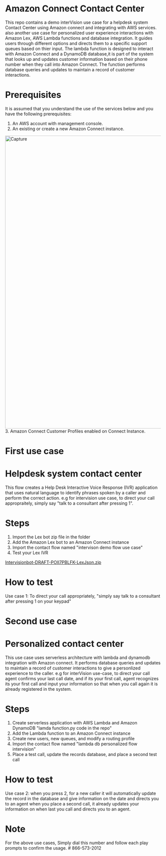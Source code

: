 # Amazon Connect Contact Center
This repo contains a demo interVision use case for a helpdesk system Contact Center using Amazon connect and integrating with AWS services. also another use case for personalized user experience interactions with Amazon Lex, AWS Lambda functions and database integration.
It guides users through different options and directs them to a specific support queues based on thier input. The lambda function is designed to interact with Amazon Connect and a DynamoDB database,it is part of the system that looks up and updates customer information based on their phone number when they call into Amazon Connect. The function performs database queries and updates to maintain a record of customer interactions.
 

# Prerequisites
It is assumed that you understand the use of the services below and you have the following prerequisites:

1. An AWS account with management console.
2. An existing or create a new Amazon Connect instance.
<img width="947" alt="Capture" src="https://github.com/buks001/amazon-connect-InterVision-use-case/assets/63078734/cad2bb85-4d27-4ded-89f8-48ca6dabb67f"> 
3. Amazon Connect Customer Profiles enabled on Connect Instance.

# First use case 
# Helpdesk system contact center 
This flow creates a Help Desk Interactive Voice Response (IVR) application that uses natural language to identify phrases spoken by a caller and perform the correct action.
e.g for intervision use case, to direct your call appropraitely, simply say "talk to a consultant after pressing 1".

# Steps
1. Import the Lex bot zip file in the folder
2. Add the Amazon Lex bot to an Amazon Connect instance
3. Import the contact flow named "intervison demo flow use case"
4. Test your Lex IVR

[Intervisionbot-DRAFT-POII7PBLFK-LexJson.zip](https://github.com/buks001/amazon-connect-InterVision-use-case/files/14339580/Intervisionbot-DRAFT-POII7PBLFK-LexJson.zip)

 # How to test
Use case 1: 
To direct your call appropriately, "simply say talk to a consultant after pressing 1 on your keypad"
   

# Second use case
# Personalized contact center
This use case uses serverless architecture with lambda and dynamodb integration with Amazon connect.
It performs database queries and updates to maintain a record of customer interactions to give a personlized experience to the caller.
e.g for interVision use-case, to direct your call agent confirms your last call date, and if its your first call, agent recognizes its your first call and input your information so that when you call again it is already registered in the system. 

# Steps
1. Create serverless application with AWS Lambda and Amazon DynamoDB "lamda function.py code in the repo"
3. Add the Lambda function to an Amazon Connect instance
4. Create new users, new queues, and modify a routing profile
5. Import the contact flow named "lambda db personalized flow intervision"
6. Place a test call, update the records database, and place a second test call

   

# How to test
Use case 2: 
when you press 2, for a new caller it will automatically update the record in the database and give information on the date and directs you to an agent
when you place a second call, it already updates your information on when last you call and directs you to an agent.

 # Note
For the above use cases, Simply dial this number and follow each play prompts to confirm the usage. # 866-573-2012

 
